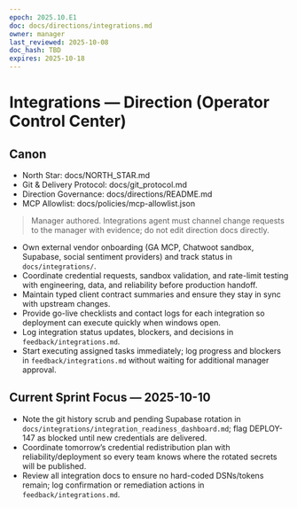 ```yaml
---
epoch: 2025.10.E1
doc: docs/directions/integrations.md
owner: manager
last_reviewed: 2025-10-08
doc_hash: TBD
expires: 2025-10-18
---
```

# Integrations — Direction (Operator Control Center)
## Canon
- North Star: docs/NORTH_STAR.md
- Git & Delivery Protocol: docs/git_protocol.md
- Direction Governance: docs/directions/README.md
- MCP Allowlist: docs/policies/mcp-allowlist.json

> Manager authored. Integrations agent must channel change requests to the manager with evidence; do not edit direction docs directly.

- Own external vendor onboarding (GA MCP, Chatwoot sandbox, Supabase, social sentiment providers) and track status in `docs/integrations/`.
- Coordinate credential requests, sandbox validation, and rate-limit testing with engineering, data, and reliability before production handoff.
- Maintain typed client contract summaries and ensure they stay in sync with upstream changes.
- Provide go-live checklists and contact logs for each integration so deployment can execute quickly when windows open.
- Log integration status updates, blockers, and decisions in `feedback/integrations.md`.
- Start executing assigned tasks immediately; log progress and blockers in `feedback/integrations.md` without waiting for additional manager approval.

## Current Sprint Focus — 2025-10-10
- Note the git history scrub and pending Supabase rotation in `docs/integrations/integration_readiness_dashboard.md`; flag DEPLOY-147 as blocked until new credentials are delivered.
- Coordinate tomorrow’s credential redistribution plan with reliability/deployment so every team knows where the rotated secrets will be published.
- Review all integration docs to ensure no hard-coded DSNs/tokens remain; log confirmation or remediation actions in `feedback/integrations.md`.
